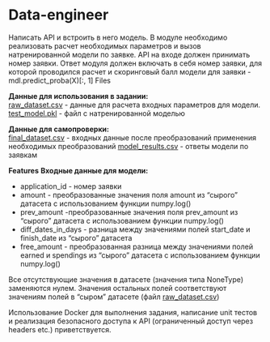 # Data-engineer

Написать API и встроить в него модель. В модуле необходимо реализовать расчет необходимых параметров и вызов натренированной модели по заявке. 
API на входе должен принимать номер заявки. Ответ модуля должен включать в себя номер заявки, для которой проводился расчет и скоринговый балл модели для заявки - mdl.predict_proba(X)[:, 1]
Files

**Данные для использования в задании:**   
[raw_dataset.csv](https://github.com/cashupukraine/Data-engineer/blob/master/raw_data.csv) - данные для расчета входных параметров для модели.
[test_model.pkl](https://github.com/cashupukraine/Data-engineer/blob/master/test_model.pkl) - файл с натренированной моделью
 
**Данные для самопроверки:**   
[final_dataset.csv](https://github.com/cashupukraine/Data-engineer/blob/master/final_dataset.csv) - входных данные после преобразований применения необходимых преобразований
[model_results.csv](https://github.com/cashupukraine/Data-engineer/blob/master/model_results.csv) - ответы модели по заявкам
 
**Features**
**Входные данные для модели:**   
* application_id - номер заявки
* amount - преобразованные значения поля amount из “сырого” датасета с использованием функции numpy.log()
* prev_amount -преобразованные значения поля prev_amount из “сырого” датасета с использованием функции numpy.log()
* diff_dates_in_days - разница между значениями полей start_date и finish_date из “сырого” датасета 
* free_amount - преобразованная разница между значениями полей earned и spendings из “сырого” датасета с использованием функции numpy.log() 

Все отсутствующие значения в датасете (значения типа NoneType) заменяются нулем. Значения остальных полей соответствуют значениям полей в “сыром” датасете (файл [raw_dataset.csv](https://github.com/cashupukraine/Data-engineer/blob/master/raw_data.csv))

Использование Docker для выполнения задания, написание unit тестов и реализация безопасного доступа к API (ограниченный доступ через headers etc.) приветствуется. 
